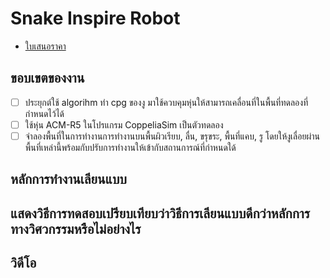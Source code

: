 # Snake Inspire Robot
* [ใบเสนอราคา](#general-info)
## ขอบเขตของงาน
* [ ] ประยุกต์ใช้ algorihm ทำ cpg ของงู มาใช้ควบคุมหุ่นให้สามารถเคลื่อนที่ในพื้นที่ทดลองที่กำหนดไว้ได้
* [ ] ใช้หุ่น ACM-R5 ในโปรแกรม CoppeliaSim เป็นตัวทดลอง
* [ ] จำลองพื้นที่ในการทำงานการทำงานบนพื้นผิวเรียบ, ลื่น, ขรุขระ, พื้นที่แคบ, รู โดยให้งูเลื่อยผ่านพื้นที่เหล่านี้พร้อมกับปรับการทำงานให้เข้ากับสถานการณ์ที่กำหนดใด้
## หลักการทำงานเลียนแบบ
## แสดงวิธีการทดสอบเปรียบเทียบว่าวิธีการเลียนแบบดีกว่าหลักการทางวิศวกรรมหรือไม่อย่างไร
## วิดีโอ
